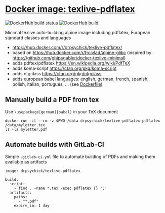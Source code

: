 # [Docker image: texlive-pdflatex](https://hub.docker.com/r/drpsychick/texlive-pdflatex/)

[![DockerHub build status](https://img.shields.io/docker/build/drpsychick/texlive-pdflatex.svg)](https://hub.docker.com/r/drpsychick/texlive-pdflatex/builds/) [![DockerHub build](https://img.shields.io/docker/automated/drpsychick/texlive-pdflatex.svg)](https://hub.docker.com/r/drpsychick/texlive-pdflatex/)

Minimal texlive auto-building alpine image including pdflatex, European standard classes and languages

* https://hub.docker.com/r/drpsychick/texlive-pdflatex/
* based on https://hub.docker.com/r/frolvlad/alpine-glibc (inspired by https://github.com/phipsgabler/docker-texlive-minimal)
* adds pdftex/pdflatex https://en.wikipedia.org/wiki/PdfTeX
* adds koma-script https://ctan.org/pkg/koma-script
* adds ntgclass https://ctan.org/pkg/ntgclass
* adds european babel languages: english, german, french, spanish, polish, italian, portugues, ... (see [Dockerfile](Dockerfile))

## Manually build a PDF from tex

Use `\usepackage[german]{babel}` in your TeX document

```
docker run -it --rm -v $PWD:/data drpsychick/texlive-pdflatex pdflatex /data/myletter.tex
ls -la myletter.pdf
```

## Automate builds with GitLab-CI

Simple `.gitlab-ci.yml` file to automate building of PDFs and making them available as artifacts

```
image: drpsychick/texlive-pdflatex

build:
  script:
    - find . -name *.tex -exec pdflatex {} ';'
  artifacts:
    paths:
      - "*.pdf"
    expire_in: 1 day
```
